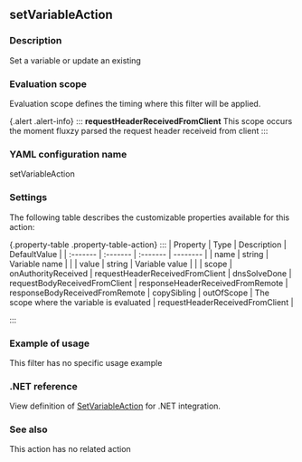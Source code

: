## setVariableAction

### Description

Set a variable or update an existing

### Evaluation scope

Evaluation scope defines the timing where this filter will be applied. 

{.alert .alert-info}
:::
**requestHeaderReceivedFromClient** This scope occurs the moment fluxzy parsed the request header receiveid from client
:::

### YAML configuration name

setVariableAction

### Settings

The following table describes the customizable properties available for this action: 

{.property-table .property-table-action}
:::
| Property | Type | Description | DefaultValue |
| :------- | :------- | :------- | -------- |
| name | string | Variable name |  |
| value | string | Variable value |  |
| scope | onAuthorityReceived \| requestHeaderReceivedFromClient \| dnsSolveDone \| requestBodyReceivedFromClient \| responseHeaderReceivedFromRemote \| responseBodyReceivedFromRemote \| copySibling \| outOfScope | The scope where the variable is evaluated | requestHeaderReceivedFromClient |

:::
### Example of usage

This filter has no specific usage example


### .NET reference

View definition of [SetVariableAction](https://docs.fluxzy.io/api/Fluxzy.Rules.Actions.SetVariableAction.html) for .NET integration.

### See also

This action has no related action

